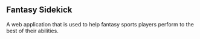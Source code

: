 ## Fantasy Sidekick
 A web application that is used to help fantasy sports players perform to the best of their abilities.